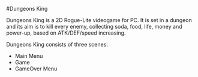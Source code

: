 #Dungeons King

Dungeons King is a 2D Rogue-Lite videogame for PC.
It is set in a dungeon and its aim is to kill every enemy, collecting soda, food, life, money and power-up, based on ATK/DEF/speed increasing.

Dungeons King consists of three scenes:
- Main Menu
- Game
- GameOver Menu
